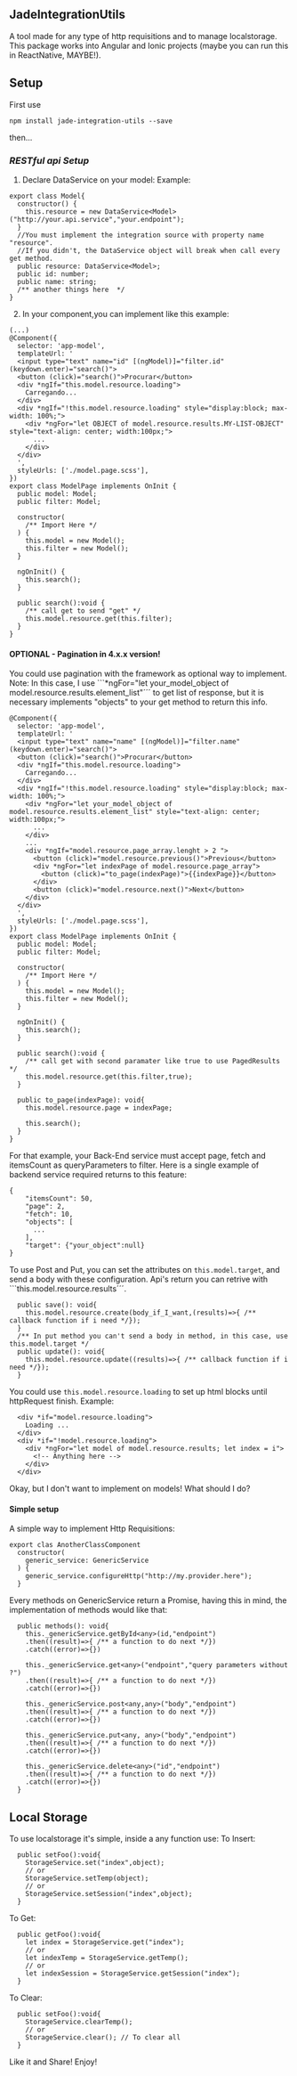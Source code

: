 ## JadeIntegrationUtils

A tool made for any type of http requisitions and to manage localstorage.
This package works into Angular and Ionic projects (maybe you can run this in ReactNative, MAYBE!).

## Setup

First use
```
npm install jade-integration-utils --save
```
then...

### _RESTful api Setup_

1. Declare DataService on your model:
Example:
```
export class Model{  
  constructor() {
    this.resource = new DataService<Model>("http://your.api.service","your.endpoint");
  }
  //You must implement the integration source with property name "resource". 
  //If you didn't, the DataService object will break when call every get method.
  public resource: DataService<Model>;
  public id: number;
  public name: string;
  /** another things here  */
}
```
2. In your component,you can implement like this example:

```
(...)
@Component({
  selector: 'app-model',
  templateUrl: '
  <input type="text" name="id" [(ngModel)]="filter.id" (keydown.enter)="search()">
  <button (click)="search()">Procurar</button>
  <div *ngIf="this.model.resource.loading">
    Carregando...
  </div>
  <div *ngIf="!this.model.resource.loading" style="display:block; max-width: 100%;">
    <div *ngFor="let OBJECT of model.resource.results.MY-LIST-OBJECT" style="text-align: center; width:100px;">
      ...
    </div>
  </div>
  ',
  styleUrls: ['./model.page.scss'],
})
export class ModelPage implements OnInit {
  public model: Model;
  public filter: Model;

  constructor(
    /** Import Here */
  ) { 
    this.model = new Model();
    this.filter = new Model();
  }

  ngOnInit() {
    this.search();
  }

  public search():void {
    /** call get to send "get" */
    this.model.resource.get(this.filter);
  }
}

```

#### OPTIONAL - Pagination in 4.x.x version!
You could use pagination with the framework as optional way to implement.
Note: In this case, I use ```*ngFor="let your_model_object of model.resource.results.element_list"´´´ to get list of response, but it is necessary implements "objects" to your get method to return this info.
```
@Component({
  selector: 'app-model',
  templateUrl: '
  <input type="text" name="name" [(ngModel)]="filter.name" (keydown.enter)="search()">
  <button (click)="search()">Procurar</button>
  <div *ngIf="this.model.resource.loading">
    Carregando...
  </div>
  <div *ngIf="!this.model.resource.loading" style="display:block; max-width: 100%;">
    <div *ngFor="let your_model_object of model.resource.results.element_list" style="text-align: center; width:100px;">
      ...
    </div>
    ...
    <div *ngIf="model.resource.page_array.lenght > 2 ">
      <button (click)="model.resource.previous()">Previous</button>
      <div *ngFor="let indexPage of model.resource.page_array">
        <button (click)="to_page(indexPage)">{{indexPage}}</button>
      </div>
      <button (click)="model.resource.next()">Next</button>
    </div>
  </div>
  ',
  styleUrls: ['./model.page.scss'],
})
export class ModelPage implements OnInit {
  public model: Model;
  public filter: Model;

  constructor(
    /** Import Here */
  ) { 
    this.model = new Model();
    this.filter = new Model();
  }

  ngOnInit() {
    this.search();
  }

  public search():void {
    /** call get with second paramater like true to use PagedResults */
    this.model.resource.get(this.filter,true);
  }
  
  public to_page(indexPage): void{
    this.model.resource.page = indexPage;
    
    this.search();
  }
}
```
For that example, your Back-End service must accept page, fetch and itemsCount as queryParameters to filter.
Here is a single example of backend service required returns to this feature:
```
{
    "itemsCount": 50,
    "page": 2,
    "fetch": 10,
    "objects": [
      ...
    ],
    "target": {"your_object":null}
}
```
To use Post and Put, you can set the attributes on ```this.model.target```, and send a body with these configuration.
Api's return you can retrive with ```this.model.resource.results´´´.
```
  public save(): void{
    this.model.resource.create(body_if_I_want,(results)=>{ /** callback function if i need */});
  }
  /** In put method you can't send a body in method, in this case, use this.model.target */
  public update(): void{
    this.model.resource.update((results)=>{ /** callback function if i need */});
  }
```
You could use ```this.model.resource.loading``` to set up html blocks until httpRequest finish.
Example:
```
  <div *if="model.resource.loading">
    Loading ...
  </div>
  <div *if="!model.resource.loading">
    <div *ngFor="let model of model.resource.results; let index = i">
      <!-- Anything here -->
    </div>
  </div>
```
Okay, but I don't want to implement on models! 
What should I do?

#### Simple setup
A simple way to implement Http Requisitions:
```
export clas AnotherClassComponent 
  constructor(
    generic_service: GenericService
  ) { 
    generic_service.configureHttp("http://my.provider.here");
  }

```

Every methods on GenericService return a Promise, having this in mind, the implementation of methods would like that:

```
  public methods(): void{
    this._genericService.getById<any>(id,"endpoint")
    .then((result)=>{ /** a function to do next */})
    .catch((error)=>{})
    
    this._genericService.get<any>("endpoint","query parameters without ?")
    .then((result)=>{ /** a function to do next */})
    .catch((error)=>{})

    this._genericService.post<any,any>("body","endpoint")
    .then((result)=>{ /** a function to do next */})
    .catch((error)=>{})
    
    this._genericService.put<any, any>("body","endpoint")
    .then((result)=>{ /** a function to do next */})
    .catch((error)=>{})

    this._genericService.delete<any>("id","endpoint")
    .then((result)=>{ /** a function to do next */})
    .catch((error)=>{})
  }
```
## Local Storage

To use localstorage it's simple, inside a any function use:
To Insert:
```
  public setFoo():void{
    StorageService.set("index",object);
    // or
    StorageService.setTemp(object);
    // or
    StorageService.setSession("index",object);
  }
```
To Get:
```
  public getFoo():void{
    let index = StorageService.get("index");
    // or
    let indexTemp = StorageService.getTemp();
    // or
    let indexSession = StorageService.getSession("index");
  }
```
To Clear:
```
  public setFoo():void{
    StorageService.clearTemp();
    // or
    StorageService.clear(); // To clear all
  }
```
Like it and Share!
Enjoy!
